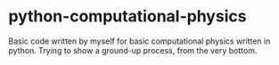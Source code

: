 # python-computational-physics
Basic code written by myself for basic computational physics written in python.
Trying to show a ground-up process, from the very bottom.
